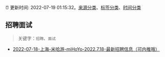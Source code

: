:alarm_clock: 更新时间: 2022-07-19 01:15:32。[来源分类](../README.md)、[标签分类](../TAGS.md)、[时间分类](../TIMELINE.md)

## 招聘面试


> 关键字：`招聘`、`面试`



- [2022-07-18-上海-米哈游-miHoYo-2022.7.18-最新招聘信息（可内推哦）](https://www.v2ex.com/t/867115) 